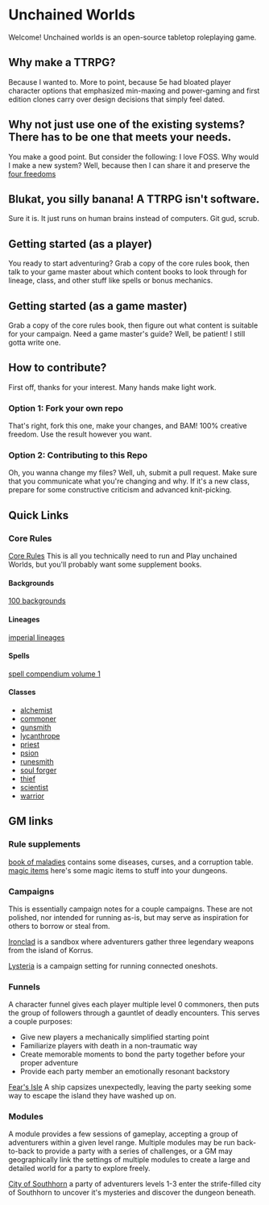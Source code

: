 # Unchained Worlds

Welcome! Unchained worlds is an open-source tabletop roleplaying game.

## Why make a TTRPG?
Because I wanted to. More to point, because 5e had bloated player character options
that emphasized min-maxing and power-gaming and first edition clones carry over
design decisions that simply feel dated.

## Why not just use one of the existing systems? There has to be one that meets your needs.
You make a good point. But consider the following: I love FOSS. Why would I make a new system?
Well, because then I can share it and preserve the [four freedoms](https://www.gnu.org/philosophy/free-sw.en.html)

## Blukat, you silly banana! A TTRPG isn't software.
Sure it is. It just runs on human brains instead of computers. Git gud, scrub.

## Getting started (as a player)
You ready to start adventuring?
Grab a copy of the core rules book, then talk to your game master about which content books to
look through for lineage, class, and other stuff like spells or bonus mechanics.

## Getting started (as a game master)
Grab a copy of the core rules book, then figure out what content is suitable for your campaign.
Need a game master's guide? Well, be patient! I still gotta write one.

## How to contribute?
First off, thanks for your interest. Many hands make light work.

### Option 1: Fork your own repo
That's right, fork this one, make your changes, and BAM! 100% creative freedom. 
Use the result however you want.

### Option 2: Contributing to this Repo
Oh, you wanna change my files? Well, uh, submit a pull request. Make sure that you
communicate what you're changing and why. If it's a new class, prepare for some
constructive criticism and advanced knit-picking.

## Quick Links

### Core Rules
[Core Rules](core_rules.md)
This is all you technically need to run and Play unchained Worlds, but you'll
probably want some supplement books.

#### Backgrounds
[100 backgrounds](character_creation/100_backgrounds.md)

#### Lineages
[imperial lineages](character_creation/imperial_lineages.md)

#### Spells
[spell compendium volume 1](character_creation/spell_compendium_1.md)

#### Classes
- [alchemist](character_creation/classes/alchemist.md)
- [commoner](character_creation/classes/commoner.md)
- [gunsmith](character_creation/classes/gunsmith.md)
- [lycanthrope](character_creation/classes/lycanthrope.md)
- [priest](character_creation/classes/priest.md)
- [psion](character_creation/classes/psion.md)
- [runesmith](character_creation/classes/runesmith.md)
- [soul forger](character_creation/classes/soul_forger.md)
- [thief](character_creation/classes/thief.md)
- [scientist](character_creation/classes/scientist.md)
- [warrior](character_creation/classes/warrior.md)


## GM links

### Rule supplements
[book of maladies](gm_info/book_of_maladies.md) contains some diseases, curses,
and a corruption table. 
[magic items](gm_info/magic_items.md) here's some magic items to stuff into your
dungeons.

### Campaigns
This is essentially campaign notes for a couple campaigns. These are not
polished, nor intended for running as-is, but may serve as inspiration for
others to borrow or steal from.

[Ironclad](gm_info/campaigns/Ironclad/gm_info.md) is a sandbox where adventurers
gather three legendary weapons from the island of Korrus.

[Lysteria](gm_info/campaigns/Lysteria/player_facing_rules.md) is a campaign
setting for running connected oneshots.

### Funnels
A character funnel gives each player multiple level 0 commoners, then puts the
group of followers through a gauntlet of deadly encounters. This serves a 
couple purposes:
- Give new players a mechanically simplified starting point
- Familiarize players with death in a non-traumatic way
- Create memorable moments to bond the party together before your proper adventure
- Provide each party member an emotionally resonant backstory

[Fear's Isle](gm_info/funnels/fears_isle/gm_info.md) A ship capsizes
unexpectedly, leaving the party seeking some way to escape the island they have
washed up on.

### Modules
A module provides a few sessions of gameplay, accepting a group of adventurers
within a given level range. Multiple modules may be run back-to-back to provide
a party with a series of challenges, or a GM may geographically link the
settings of multiple modules to create a large and detailed world for a party
to explore freely.

[City of Southhorn](gm_info/modules/city_of_southhorn/gm_info.md) a party of
adventurers levels 1-3 enter the strife-filled city of Southhorn to uncover it's
mysteries and discover the dungeon beneath.

